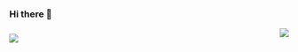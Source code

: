 ### Hi there 👋
<img align="right" src="https://github-readme-stats.vercel.app/api?username=MaYiFei1995&show_icons=true&hide_title=true&title_color=fff&text_color=fff&bg_color=30,e96443,904e95&count_private=true" />

<a href="https://github.com/anuraghazra/github-readme-stats">
<img align="left" style="margin-top:10px" src="https://github-readme-stats.vercel.app/api/top-langs/?username=MaYiFei1995&theme=vue" />
</a>

<!--
**MaYiFei1995/MaYiFei1995** is a ✨ _special_ ✨ repository because its `README.md` (this file) appears on your GitHub profile.

Here are some ideas to get you started:

- 🔭 I’m currently working on ...
- 🌱 I’m currently learning ...
- 👯 I’m looking to collaborate on ...
- 🤔 I’m looking for help with ...
- 💬 Ask me about ...
- 📫 How to reach me: ...
- 😄 Pronouns: ...
- ⚡ Fun fact: ...
-->
